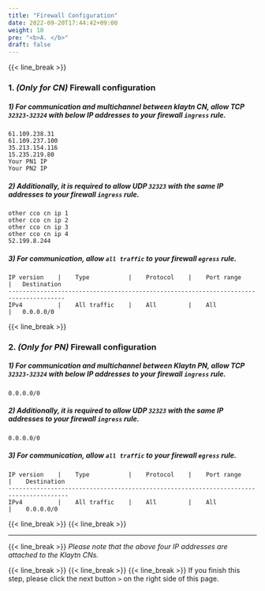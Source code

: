 ```yaml
---
title: "Firewall Configuration"
date: 2022-09-20T17:44:42+09:00
weight: 10
pre: "<b>A. </b>"
draft: false
---
```

{{< line_break >}}

### 1. *(Only for CN)* Firewall configuration

##### 1) For communication and multichannel between klaytn CN, allow TCP ```32323-32324``` with below IP addresses to your firewall ```ingress``` rule.
```vim
61.109.238.31
61.109.237.100
35.213.154.116
15.235.219.80
Your PN1 IP
Your PN2 IP
```

##### 2) Additionally, it is required to allow UDP ```32323``` with the same IP addresses to your firewall ```ingress``` rule.
```vim
other cco cn ip 1
other cco cn ip 2
other cco cn ip 3
other cco cn ip 4
52.199.8.244
``` 

##### 3) For communication, allow ```all traffic``` to your firewall ```egress``` rule.
```vim
IP version    |    Type           |    Protocol    |    Port range    |   Destination
--------------------------------------------------------------------------------------
IPv4          |    All traffic    |    All         |    All           |   0.0.0.0/0
``` 

{{< line_break >}}

### 2. *(Only for PN)* Firewall configuration

##### 1) For communication and multichannel between Klaytn PN, allow TCP ```32323-32324``` with below IP addresses to your firewall ```ingress``` rule.
```vim
0.0.0.0/0
```

##### 2) Additionally, it is required to allow UDP ``` 32323 ``` with the same IP addresses to your firewall ```ingress``` rule.
```vim
0.0.0.0/0
``` 

##### 3) For communication, allow ```all traffic``` to your firewall ```egress``` rule.
```vim
IP version    |    Type           |    Protocol    |    Port range    |    Destination
---------------------------------------------------------------------------------------
IPv4          |    All traffic    |    All         |    All           |    0.0.0.0/0
``` 

{{< line_break >}}
{{< line_break >}}

---
{{< line_break >}}
*Please note that the above four IP addresses are attached to the Klaytn CNs.*

{{< line_break >}}
{{< line_break >}}
{{< line_break >}}
If you finish this step, please click the next button ```>``` on the right side of this page.
